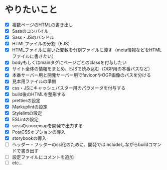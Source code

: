 # やりたいこと
- [x] 複数ページのHTMLの書き出し
- [x] Sassのコンパイル
- [x] Sass・JSのバンドル
- [x] HTMLファイルの分割（EJS）
- [x] HTMLファイルに書いた変数を分割ファイルに渡す（meta情報などをHTMLファイルに書きたい）
- [x] bodyもしくはmainタグにページごとのclassを付与したい
- [x] サイト全体の情報をまとめ、EJSで読み込む（OGP用の本番パスなど）
- [x] 本番サーバー用と開発サーバー用でfaviconやOGP画像のパスを分ける
- [x] 見本用ファイルの準備
- [x] css・JSにキャッシュバスター用のパラメータを付与する
- [x] build後のHTMLを整形する
- [x] prettierの設定
- [x] Markuplintの設定
- [x] Stylelintの設定
- [x] ESLintの設定
- [x] scssのsoucemapを開発で出力する
- [x] PostCSSオプションの導入
- [x] storybookの導入
- [ ] ヘッダー・フッターのssi化のために、開発ではincludeしながらbuildコマンドで書き出す
- [ ] 設定ファイルにコメントを追加
- [ ] etc...